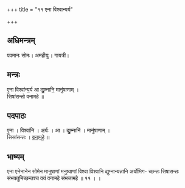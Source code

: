 +++
title = "११ एना विश्वान्यर्य"

+++
## अधिमन्त्रम्
पवमानः सोमः। अमहीयुः। गायत्री।

## मन्त्रः
ए॒ना विश्वा॑न्य॒र्य आ द्यु॒म्नानि॒ मानु॑षाणाम् ।  
सिषा॑सन्तो वनामहे ॥

## पदपाठः
ए॒ना । विश्वा॑नि । अ॒र्यः । आ । द्यु॒म्नानि॑ । मानु॑षाणाम् ।  
सिसा॑सन्तः । व॒ना॒म॒हे॒ ॥

## भाष्यम्
एना एनेनानेन सोमेन मानुषाणां मनुष्याणां विश्वा विश्वानि द्युम्नान्यन्नानि अर्योभिग- च्छन्तः सिषासन्तः संभक्तुमिच्छन्तश्च वयं वनामहे संभजामहे ॥ ११ । ।